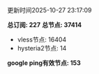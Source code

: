 更新时间2025-10-27 23:17:09

**总订阅: 227**
**总节点: 37414**
- vless节点: 16404
- hysteria2节点: 14

**google ping有效节点: 153**
